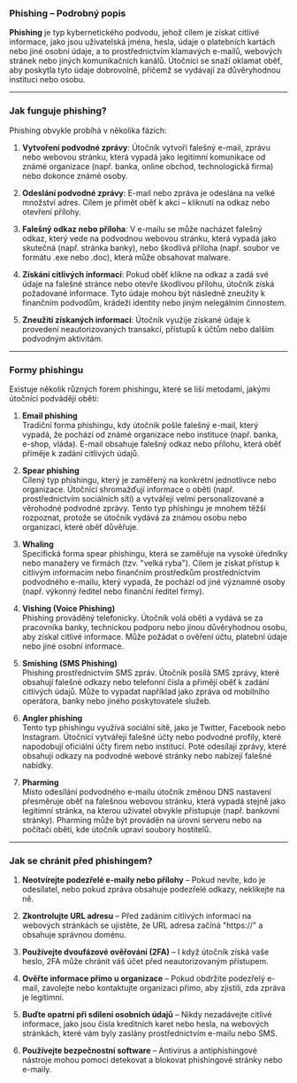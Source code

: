 ### Phishing – Podrobný popis

**Phishing** je typ kybernetického podvodu, jehož cílem je získat citlivé informace, jako jsou uživatelská jména, hesla, údaje o platebních kartách nebo jiné osobní údaje, a to prostřednictvím klamavých e-mailů, webových stránek nebo jiných komunikačních kanálů. Útočníci se snaží oklamat oběť, aby poskytla tyto údaje dobrovolně, přičemž se vydávají za důvěryhodnou instituci nebo osobu.

---

### Jak funguje phishing?

Phishing obvykle probíhá v několika fázích:

1. **Vytvoření podvodné zprávy**: Útočník vytvoří falešný e-mail, zprávu nebo webovou stránku, která vypadá jako legitimní komunikace od známé organizace (např. banka, online obchod, technologická firma) nebo dokonce známé osoby.
   
2. **Odeslání podvodné zprávy**: E-mail nebo zpráva je odeslána na velké množství adres. Cílem je přimět oběť k akci – kliknutí na odkaz nebo otevření přílohy.

3. **Falešný odkaz nebo příloha**: V e-mailu se může nacházet falešný odkaz, který vede na podvodnou webovou stránku, která vypadá jako skutečná (např. stránka banky), nebo škodlivá příloha (např. soubor ve formátu .exe nebo .doc), která může obsahovat malware.

4. **Získání citlivých informací**: Pokud oběť klikne na odkaz a zadá své údaje na falešné stránce nebo otevře škodlivou přílohu, útočník získá požadované informace. Tyto údaje mohou být následně zneužity k finančním podvodům, krádeži identity nebo jiným nelegálním činnostem.

5. **Zneužití získaných informací**: Útočník využije získané údaje k provedení neautorizovaných transakcí, přístupů k účtům nebo dalším podvodným aktivitám.

---

### Formy phishingu

Existuje několik různých forem phishingu, které se liší metodami, jakými útočníci podvádějí oběti:

1. **Email phishing**  
   Tradiční forma phishingu, kdy útočník pošle falešný e-mail, který vypadá, že pochází od známé organizace nebo instituce (např. banka, e-shop, vláda). E-mail obsahuje falešný odkaz nebo přílohu, která oběť přiměje k zadání citlivých údajů.

2. **Spear phishing**  
   Cílený typ phishingu, který je zaměřený na konkrétní jednotlivce nebo organizace. Útočníci shromažďují informace o oběti (např. prostřednictvím sociálních sítí) a vytvářejí velmi personalizované a věrohodné podvodné zprávy. Tento typ phishingu je mnohem těžší rozpoznat, protože se útočník vydává za známou osobu nebo organizaci, které oběť důvěřuje.

3. **Whaling**  
   Specifická forma spear phishingu, která se zaměřuje na vysoké úředníky nebo manažery ve firmách (tzv. "velká ryba"). Cílem je získat přístup k citlivým informacím nebo finančním prostředkům prostřednictvím podvodného e-mailu, který vypadá, že pochází od jiné významné osoby (např. výkonný ředitel nebo finanční ředitel firmy).

4. **Vishing (Voice Phishing)**  
   Phishing prováděný telefonicky. Útočník volá oběti a vydává se za pracovníka banky, technickou podporu nebo jinou důvěryhodnou osobu, aby získal citlivé informace. Může požádat o ověření účtu, platební údaje nebo jiné osobní informace.

5. **Smishing (SMS Phishing)**  
   Phishing prostřednictvím SMS zpráv. Útočník posílá SMS zprávy, které obsahují falešné odkazy nebo telefonní čísla a přimějí oběť k zadání citlivých údajů. Může to vypadat například jako zpráva od mobilního operátora, banky nebo jiného poskytovatele služeb.

6. **Angler phishing**  
   Tento typ phishingu využívá sociální sítě, jako je Twitter, Facebook nebo Instagram. Útočníci vytvářejí falešné účty nebo podvodné profily, které napodobují oficiální účty firem nebo institucí. Poté odesílají zprávy, které obsahují odkazy na podvodné webové stránky nebo nabízejí falešné nabídky.

7. **Pharming**  
   Místo odesílání podvodného e-mailu útočník změnou DNS nastavení přesměruje oběť na falešnou webovou stránku, která vypadá stejně jako legitimní stránka, na kterou uživatel obvykle přistupuje (např. bankovní stránky). Pharming může být prováděn na úrovni serveru nebo na počítači oběti, kde útočník upraví soubory hostitelů.

---

### Jak se chránit před phishingem?

1. **Neotvírejte podezřelé e-maily nebo přílohy** – Pokud nevíte, kdo je odesílatel, nebo pokud zpráva obsahuje podezřelé odkazy, neklikejte na ně.
   
2. **Zkontrolujte URL adresu** – Před zadáním citlivých informací na webových stránkách se ujistěte, že URL adresa začíná "https://" a obsahuje správnou doménu.

3. **Používejte dvoufázové ověřování (2FA)** – I když útočník získá vaše heslo, 2FA může chránit váš účet před neautorizovaným přístupem.

4. **Ověřte informace přímo u organizace** – Pokud obdržíte podezřelý e-mail, zavolejte nebo kontaktujte organizaci přímo, aby zjistili, zda zpráva je legitimní.

5. **Buďte opatrní při sdílení osobních údajů** – Nikdy nezadávejte citlivé informace, jako jsou čísla kreditních karet nebo hesla, na webových stránkách, které vám byly zaslány prostřednictvím e-mailu nebo SMS.

6. **Používejte bezpečnostní software** – Antivirus a antiphishingové nástroje mohou pomoci detekovat a blokovat phishingové stránky nebo e-maily.
